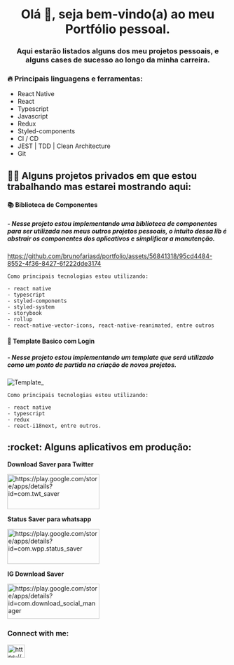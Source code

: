 <h1 align="center">Olá 👋, seja bem-vindo(a) ao meu Portfólio pessoal.</h1>

<h3 align="center">Aqui estarão listados alguns dos meu projetos pessoais, e alguns cases de sucesso ao longo da minha carreira.</h3>

<h3 align="left">🔥 Principais linguagens e ferramentas:</h3>

  - React Native
  - React
  - Typescript
  - Javascript
  - Redux
  - Styled-components
  - CI / CD
  - JEST | TDD | Clean Architecture
  - Git

<h2 align="left">👨‍💻 Alguns projetos privados em que estou trabalhando mas estarei mostrando aqui:</h2>

<h4 align="left">📚 Biblioteca de Componentes</h4>
<h5 align="left">- Nesse projeto estou implementando uma biblioteca de componentes para ser utilizada nos meus outros projetos pessoais, o intuito dessa lib é abstrair os componentes dos aplicativos e simplificar a manutenção.</h5>

https://github.com/brunofariasd/portfolio/assets/56841318/95cd4484-8552-4f36-8427-6f222dde3174

    Como principais tecnologias estou utilizando:
    
    - react native
    - typescript
    - styled-components
    - styled-system
    - storybook
    - rollup
    - react-native-vector-icons, react-native-reanimated, entre outros
    
<h4 align="left">🍰 Template Basico com Login</h4>
<h5 align="left">- Nesse projeto estou implementando um template que será utilizado como um ponto de partida na criação de novos projetos.</h5>

![Template_](https://github.com/brunofariasd/portfolio/assets/56841318/707264cd-8ab6-4b3e-8c15-6601b26736d3)

    Como principais tecnologias estou utilizando:
    
    - react native
    - typescript
    - redux
    - react-i18next, entre outros.
    
<h2 align="left">:rocket: Alguns aplicativos em produção:</h2>

**Download Saver para Twitter**
<p align="left">
  <a href="https://play.google.com/store/apps/details?id=com.twt_saver" target="blank">
    <img align="center" src="https://play.google.com/intl/pt_br/badges/static/images/badges/pt-br_badge_web_generic.png"
    alt="https://play.google.com/store/apps/details?id=com.twt_saver" height="80" width="210" />
  </a>
</p>

**Status Saver para whatsapp**
<p align="left">
  <a href="https://play.google.com/store/apps/details?id=com.wpp.status_saver" target="blank">
    <img align="center" src="https://play.google.com/intl/pt_br/badges/static/images/badges/pt-br_badge_web_generic.png"
    alt="https://play.google.com/store/apps/details?id=com.wpp.status_saver" height="80" width="210" />
  </a>
</p>

**IG Download Saver**
<p align="left">
  <a href="https://play.google.com/store/apps/details?id=com.download_social_manager" target="blank">
    <img align="center" src="https://play.google.com/intl/pt_br/badges/static/images/badges/pt-br_badge_web_generic.png"
    alt="https://play.google.com/store/apps/details?id=com.download_social_manager" height="80" width="210" />
  </a>
</p>

<h3 align="left">Connect with me:</h3>
<p align="left">
  <a href="https://linkedin.com/in/https://www.linkedin.com/in/bruno-farias-109b21161/" target="blank">
    <img align="center" src="https://raw.githubusercontent.com/rahuldkjain/github-profile-readme-generator/master/src/images/icons/Social/linked-in-alt.svg" alt="https://www.linkedin.com/in/bruno-farias-109b21161/" height="30" width="40" />
  </a>
</p>
